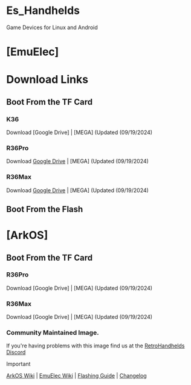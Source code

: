 # Es_Handhelds
Game Devices for Linux and Android

# [EmuElec]
# Download Links
## Boot From the TF Card
### K36
Download [Google Drive] | [MEGA] (Updated (09/19/2024)

### R36Pro
Download [Google Drive](https://drive.google.com/file/d/1nS_MZI08bRWa7lzJr1JWqlq9DCZbicjX/view?usp=drive_link) | [MEGA] (Updated (09/19/2024)

### R36Max
Download [Google Drive](https://drive.google.com/file/d/1ghmlf-igMjMGmMO08KwtSTSRHTLr_CC5/view?usp=drive_link) | [MEGA] (Updated (09/19/2024)

## Boot From the Flash


# [ArkOS]
## Boot From the TF Card
### R36Pro
Download [Google Drive] | [MEGA] (Updated (09/19/2024)

### R36Max
Download [Google Drive] | [MEGA] (Updated (09/19/2024)


### Community Maintained Image.
If you're having problems with this image find us at the [RetroHandhelds Discord](https://discord.gg/RetroHandhelds)

> [!IMPORTANT]

[ArkOS Wiki](https://github.com/christianhaitian/arkos/wiki) | [EmuElec Wiki](https://github.com/EmuELEC/EmuELEC/wiki)  | [Flashing Guide](https://ko-fi.com/post/Installation-Guide-for-ArkOS-v2-0-01272024-J3J6TVPH1) | [Changelog]()
